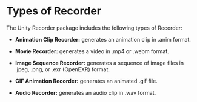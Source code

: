 # Types of Recorder

The Unity Recorder package includes the following types of Recorder:

* **Animation Clip Recorder:** generates an animation clip in .anim format.

* **Movie Recorder:** generates a video in .mp4 or .webm format.

* **Image Sequence Recorder:** generates a sequence of image files in .jpeg, .png, or .exr (OpenEXR) format.

* **GIF Animation Recorder:** generates an animated .gif file.

* **Audio Recorder:** generates an audio clip in .wav format.
